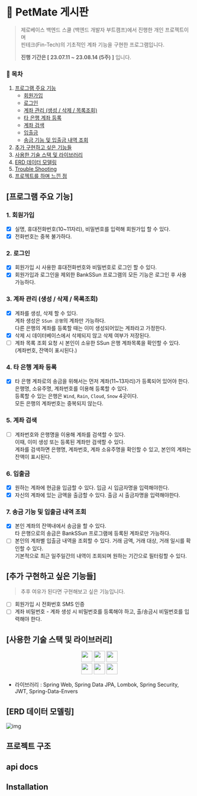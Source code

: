 # 🐶 PetMate 게시판

> 제로베이스 백엔드 스쿨 (백엔드 개발자 부트캠프)에서 진행한 개인 프로젝트이며\
> 핀테크(Fin-Tech)의 기초적인 계좌 기능을 구현한 프로그램입니다.
>
> **진행 기간은 [ 23.07.11 ~ 23.08.14 (5주) ]** 입니다.
>
>

### 🐶 목차

1. [프로그램 주요 기능](#프로그램-주요-기능)
    + [회원가입](#1-회원가입)
    + [로그인](#2-로그인)
    + [계좌 관리 (생성 / 삭제 / 목록조회)](#3-계좌-관리--생성--삭제--목록조회-)
    + [타 은행 계좌 등록](#4-타-은행-계좌-등록)
    + [계좌 검색](#5-계좌-검색)
    + [입출금](#6-입출금)
    + [송금 기능 및 입출금 내역 조회](#7-송금-기능-및-입출금-내역-조회)
2. [추가 구현하고 싶은 기능들](#추가-구현하고-싶은-기능들)
3. [사용한 기술 스택 및 라이브러리](#사용한-기술-스택-및-라이브러리)
4. [ERD 데이터 모델링](#erd-데이터-모델링)
5. [Trouble Shooting](#trouble-shooting)
6. [프로젝트를 하며 느낀 점](#프로젝트를-하며-느낀-점)

## [프로그램 주요 기능]

### 1. 회원가입

- [x] 실명, 휴대전화번호(10~11자리), 비밀번호를 입력해 회원가입 할 수 있다.
- [x] 전화번호는 중복 불가하다.

### 2. 로그인

- [x] 회원가입 시 사용한 휴대전화번호와 비밀번호로 로그인 할 수 있다.
- [x] 회원가입과 로그인을 제외한 BankSSun 프로그램의 모든 기능은 로그인 후 사용 가능하다.

### 3. 계좌 관리 (생성 / 삭제 / 목록조회)

- [x] 계좌를 생성, 삭제 할 수 있다.\
  계좌 생성은 `SSun 은행`의 계좌만 가능하다.\
  다른 은행의 계좌를 등록할 때는 이미 생성되어있는 계좌라고 가정한다.
- [x] 삭제 시 데이터베이스에서 삭제되지 않고 삭제 여부가 저장된다.
- [ ] 계좌 목록 조회 요청 시 본인이 소유한 SSun 은행 계좌목록을 확인할 수 있다.\
  (계좌번호, 잔액이 표시된다.)

### 4. 타 은행 계좌 등록

- [x] 타 은행 계좌로의 송금을 위해서는 먼저 계좌(11~13자리)가 등록되어 있어야 한다.\
  은행명, 소유주명, 계좌번호를 이용해 등록할 수 있다.\
  등록할 수 있는 은행은 `Wind`, `Rain`, `Cloud`, `Snow` 4곳이다.\
  모든 은행의 계좌번호는 중복되지 않는다.

### 5. 계좌 검색

- [ ] 계좌번호와 은행명을 이용해 계좌를 검색할 수 있다.\
  이때, 이미 생성 또는 등록된 계좌만 검색할 수 있다.\
  계좌를 검색하면 은행명, 계좌번호, 계좌 소유주명을 확인할 수 있고, 본인의 계좌는 잔액이 표시된다.

### 6. 입출금

- [x] 원하는 계좌에 현금을 입금할 수 있다. 입금 시 입금자명을 입력해야한다.
- [x] 자신의 계좌에 있는 금액을 출금할 수 있다. 출금 시 출금자명을 입력해야한다.

### 7. 송금 기능 및 입출금 내역 조회

- [x] 본인 계좌의 잔액내에서 송금을 할 수 있다.\
  타 은행으로의 송금은 BankSSun 프로그램에 등록된 계좌로만 가능하다.
- [ ] 본인의 계좌별 입출금 내역을 조회할 수 있다. 거래 금액, 거래 대상, 거래 일시를 확인할 수 있다.\
  기본적으로 최근 일주일간의 내역이 조회되며 원하는 기간으로 필터링할 수 있다.

## [추가 구현하고 싶은 기능들]

> 추후 여유가 된다면 구현해보고 싶은 기능입니다.

- [ ] 회원가입 시 전화번호 SMS 인증
- [ ] 계좌 비밀번호 - 계좌 생성 시 비밀번호를 등록해야 하고, 출/송금시 비밀번호를 입력해야 한다.

## [사용한 기술 스택 및 라이브러리]

<div align=center> 

<img height="30" src="https://img.shields.io/badge/Spring-6DB33F?style=flat-square&logo=Spring&logoColor=white"/>
<img height="30" src="https://img.shields.io/badge/Java-007396?style=flat-square&logo=java&logoColor=white"/>
<img height="30" src="https://img.shields.io/badge/MySql-4479A1?style=flat-square&logo=mysql&logoColor=white"/>
<br/>
<img height="30" src="https://img.shields.io/badge/Git-F05032?style=flat-square&logo=git&logoColor=white"/>
<img height="30" src="https://img.shields.io/badge/Postman-FF6C37?style=flat-square&logo=Postman&logoColor=white"/>
<img height="30" src="https://img.shields.io/badge/GitHub-black?style=flat-square&logo=GitHub&logoColor=white"/>

</div>

- 라이브러리 : Spring Web, Spring Data JPA, Lombok, Spring Security, JWT, Spring-Data-Envers

## [ERD 데이터 모델링]

![img](./docs/ERD%200730.png)

## 프로젝트 구조

## api docs

## Installation

